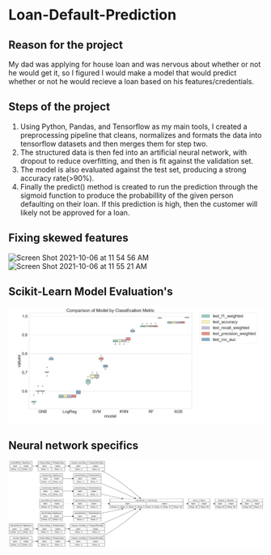 # Loan-Default-Prediction

## Reason for the project
My dad was applying for house loan and was nervous about whether or not he would get it, so I figured I would make a model that would predict whether or not he would recieve a loan based on his features/credentials.

## Steps of the project
1. Using Python, Pandas, and Tensorflow as my main tools, I created a preprocessing pipeline that cleans, normalizes and formats the data into tensorflow datasets and then merges them for step two.
2. The structured data is then fed into an artificial neural network, with dropout to reduce overfitting, and then is fit against the validation set.
3. The model is also evaluated against the test set, producing a strong accuracy rate(>90%).
4. Finally the predict() method is created to run the prediction through the sigmoid function to produce the probabillity of the given person defaulting on their loan. If this prediction is high, then the customer will likely not be approved for a loan.
## Fixing skewed features
![Screen Shot 2021-10-06 at 11 54 56 AM](https://user-images.githubusercontent.com/35535170/136239738-26a4f48b-e203-496d-9d6d-54c5dae8bee1.png)
![Screen Shot 2021-10-06 at 11 55 21 AM](https://user-images.githubusercontent.com/35535170/136239812-ba9ead1a-c1d0-41cb-8a6e-3f0e91610eb8.png)
## Scikit-Learn Model Evaluation's
![sklearn models](/model_boxplots.png)
## Neural network specifics
![Model Visual](/model.png)

